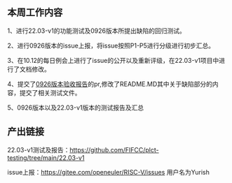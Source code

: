 ## 本周工作内容

1、进行22.03-v1的功能测试及0926版本所提出缺陷的回归测试。

2、进行0926版本的issue上报，将issue按照P1-P5进行分级进行初步汇总。

3、在10.12的每日例会上进行了issue的公开以及重新评级，在22.03-v1项目中进行了文档修改。

4、提交了[0926版本验收报告](https://github.com/YunxiangLuo/oe2203_20220930)的pr,修改了README.MD其中关于缺陷部分的内容，提交了相关测试文件。

5、0926版本以及22.03-v1版本的测试报告及汇总


## 产出链接

22.03-v1测试及报告：https://github.com/FIFCC/plct-testing/tree/main/22.03-v1

issue上报：https://gitee.com/openeuler/RISC-V/issues 用户名为Yurish
